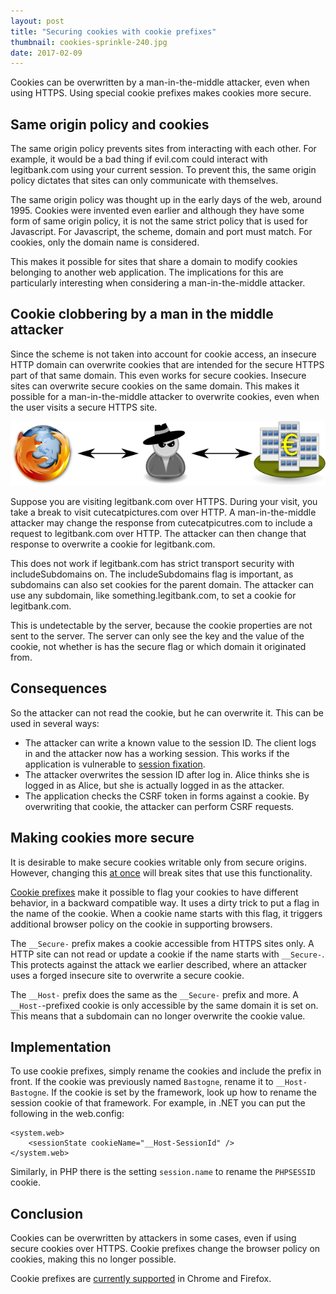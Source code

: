 ```yaml
---
layout: post
title: "Securing cookies with cookie prefixes"
thumbnail: cookies-sprinkle-240.jpg
date: 2017-02-09
---
```


Cookies can be overwritten by a man-in-the-middle attacker, even when using HTTPS. Using special cookie prefixes makes cookies more secure.

## Same origin policy and cookies

The same origin policy prevents sites from interacting with each other. For example, it would be a bad thing if evil.com could interact with legitbank.com using your current session. To prevent this, the same origin policy dictates that sites can only communicate with themselves.

The same origin policy was thought up in the early days of the web, around 1995. Cookies were invented even earlier and although they have some form of same origin policy, it is not the same strict policy that is used for Javascript. For Javascript, the scheme, domain and port must match. For cookies, only the domain name is considered.

This makes it possible for sites that share a domain to modify cookies belonging to another web application. The implications for this are particularly interesting when considering a man-in-the-middle attacker.

## Cookie clobbering by a man in the middle attacker

Since the scheme is not taken into account for cookie access, an insecure HTTP domain can overwrite cookies that are intended for the secure HTTPS part of that same domain.  This even works for secure cookies. Insecure sites can overwrite secure cookies on the same domain. This makes it possible for a man-in-the-middle attacker to overwrite cookies, even when the user visits a secure HTTPS site.

![A man-in-the-middle attacker between the client and the bank](/images/man-in-the-middle.png)

Suppose you are visiting legitbank.com over HTTPS. During your visit, you take a break to visit cutecatpictures.com over HTTP. A man-in-the-middle attacker may change the response from cutecatpicutres.com to include a request to legitbank.com over HTTP. The attacker can then change that response to overwrite a cookie for legitbank.com.

This does not work if legitbank.com has strict transport security with includeSubdomains on. The includeSubdomains flag is important, as subdomains can also set cookies for the parent domain. The attacker can use any subdomain, like something.legitbank.com, to set a cookie for legitbank.com.

This is undetectable by the server, because the cookie properties are not sent to the server. The server can only see the key and the value of the cookie, not whether is has the secure flag or which domain it originated from.


## Consequences

So the attacker can not read the cookie, but he can overwrite it. This can be used in several ways:

* The attacker can write a known value to the session ID. The client logs in and the attacker now has a working session. This works if the application is vulnerable to [session fixation](https://en.wikipedia.org/wiki/Session_fixation).
* The attacker overwrites the session ID after log in. Alice thinks she is logged in as Alice, but she is actually logged in as the attacker.
* The application checks the CSRF token in forms against a cookie. By overwriting that cookie, the attacker can perform CSRF requests.

## Making cookies more secure

It is desirable to make secure cookies writable only from secure origins. However, changing this [at once](https://tools.ietf.org/html/draft-ietf-httpbis-cookie-alone-01) will break sites that use this functionality.

[Cookie prefixes](https://tools.ietf.org/html/draft-ietf-httpbis-cookie-prefixes-00) make it possible to flag your cookies to have different behavior, in a backward compatible way. It uses a dirty trick to put a flag in the name of the cookie. When a cookie name starts with this flag, it triggers additional browser policy on the cookie in supporting browsers.

The `__Secure-` prefix makes a cookie accessible from HTTPS sites only. A HTTP site can not read or update a cookie if the name starts with `__Secure-`. This protects against the attack we earlier described, where an attacker uses a forged insecure site to overwrite a secure cookie.

The `__Host-` prefix does the same as the `__Secure-` prefix and more. A `__Host-`-prefixed cookie is only accessible by the same domain it is set on. This means that a subdomain can no longer overwrite the cookie value.

## Implementation

To use cookie prefixes, simply rename the cookies and include the prefix in front. If the cookie was previously named `Bastogne`, rename it to `__Host-Bastogne`. If the cookie is set by the framework, look up how to rename the session cookie of that framework. For example, in .NET you can put the following in the web.config:

    <system.web>
        <sessionState cookieName="__Host-SessionId" />
    </system.web>

Similarly, in PHP there is the setting `session.name` to rename the `PHPSESSID` cookie.

## Conclusion

Cookies can be overwritten by attackers in some cases, even if using secure cookies over HTTPS. Cookie prefixes change the browser policy on cookies, making this no longer possible.

Cookie prefixes are [currently supported](https://www.chromestatus.com/feature/4952188392570880) in Chrome and Firefox.
